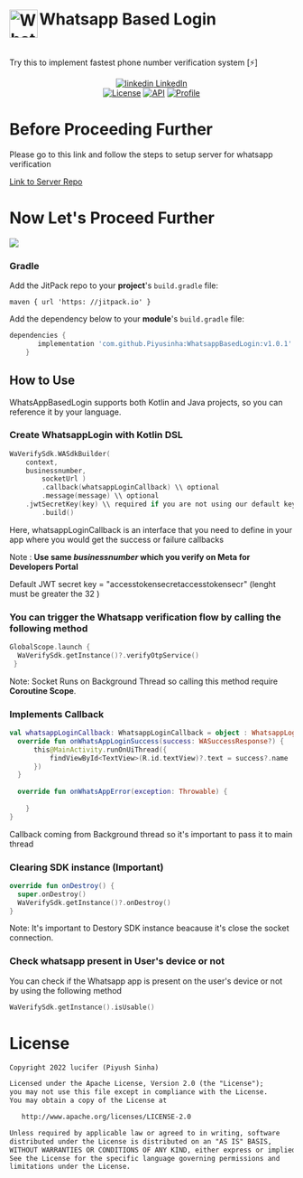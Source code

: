 <h1 align="left"> <img align="left" alt="Whatsapp" width="50px" src="https://upload.wikimedia.org/wikipedia/commons/thumb/6/6b/WhatsApp.svg/512px-WhatsApp.svg.png"/>Whatsapp Based Login</h1></br>
<p align="left">
  Try this to implement fastest phone number verification system [⚡]
</p>

<p align="center">
  <a href="https://www.linkedin.com/[removed]" rel="nofollow noreferrer">
    <img src="https://i.stack.imgur.com/gVE0j.png" alt="linkedin"> LinkedIn
  </a><br/>
  <a href="https://opensource.org/licenses/Apache-2.0"><img alt="License" src="https://img.shields.io/badge/License-Apache%202.0-blue.svg"/></a>
  <a href="https://android-arsenal.com/api?level=26"><img alt="API" src="https://img.shields.io/badge/API-26%2B-brightgreen.svg?style=flat"/></a>
  <a href="https://github.com/Piyusinha"><img alt="Profile" src="https://img.shields.io/badge/Github%20-Piyu.svg"/></a>
</p> 

# Before Proceeding Further
<p align="left">
  Please go to this link and follow the steps to setup server for whatsapp verification
</p>
<a href="https://github.com/Piyusinha/WA-Webhook">Link to Server Repo</a>

# Now Let's Proceed Further

[![](https://jitpack.io/v/Piyusinha/WhatsappBasedLogin.svg)](https://jitpack.io/#Piyusinha/WhatsappBasedLogin)

### Gradle

Add the JitPack repo to your **project**'s `build.gradle` file:

```
maven { url 'https: //jitpack.io' }
```
Add the dependency below to your **module**'s `build.gradle` file:

```gradle
dependencies {
	   implementation 'com.github.Piyusinha:WhatsappBasedLogin:v1.0.1'
	}
```
## How to Use
WhatsAppBasedLogin supports both Kotlin and Java projects, so you can reference it by your language.

### Create WhatsappLogin with Kotlin DSL
```kotlin
WaVerifySdk.WASdkBuilder(
	context,
	businessnumber,
        socketUrl )
        .callback(whatsappLoginCallback) \\ optional
        .message(message) \\ optional
	.jwtSecretKey(key) \\ required if you are not using our default key
        .build()
```
Here, whatsappLoginCallback is an interface that you need to define in your app where you would get the success or failure callbacks</br>

Note : **Use same _businessnumber_ which you verify on Meta for Developers Portal**

Default JWT secret key = "accesstokensecretaccesstokensecr" (lenght must be greater the 32 )

### You can trigger the Whatsapp verification flow by calling the following method
```kotlin
GlobalScope.launch {
  WaVerifySdk.getInstance()?.verifyOtpService()
 }
```
Note: Socket Runs on Background Thread so calling this method require **Coroutine Scope**.

### Implements Callback
```kotlin
val whatsappLoginCallback: WhatsappLoginCallback = object : WhatsappLoginCallback {
  override fun onWhatsAppLoginSuccess(success: WASuccessResponse?) {
      this@MainActivity.runOnUiThread({
          findViewById<TextView>(R.id.textView)?.text = success?.name
      })    
  }
  
  override fun onWhatsAppError(exception: Throwable) {
  
    }
} 
```
Callback coming from Background thread so it's important to pass it to main thread

### Clearing SDK instance (Important)
```kotlin
override fun onDestroy() {
  super.onDestroy()
  WaVerifySdk.getInstance()?.onDestroy()
}
```
Note: It's important to Destory SDK instance beacause it's close the socket connection.

### Check whatsapp present in User's device or not

You can check if the Whatsapp app is present on the user's device or not by using the following method
```kotlin
WaVerifySdk.getInstance().isUsable()
```



# License
```xml
Copyright 2022 lucifer (Piyush Sinha)

Licensed under the Apache License, Version 2.0 (the "License");
you may not use this file except in compliance with the License.
You may obtain a copy of the License at

   http://www.apache.org/licenses/LICENSE-2.0

Unless required by applicable law or agreed to in writing, software
distributed under the License is distributed on an "AS IS" BASIS,
WITHOUT WARRANTIES OR CONDITIONS OF ANY KIND, either express or implied.
See the License for the specific language governing permissions and
limitations under the License.
```
